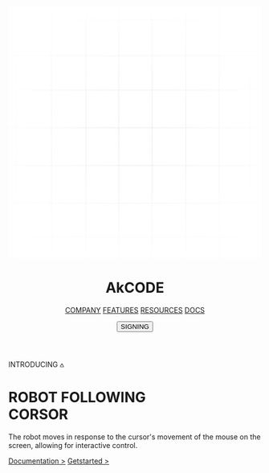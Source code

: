 <!DOCTYPE html>
<html lang="en">
    <head>
    <meta charset="UTF-8">
    <meta name="viewport" content="width=device-width, initial-scale=1.0">
     <link rel="stylesheet" href="style.css">
    <link rel="stylesheet" href="https://unpkg.com/aos@next/dist/aos.css" />
        </head>
    <body>
    <img class="image-gradient" src="gradient.png" alt=" gradient ">
    <div class="layer-blur"></div>
    <div class="container"></div>
    <header>
        <h1 data-aos="fade-right" data-aos-duration="1200" class="logo">AkCODE</h1> 

 <nav>
            <a data-aos="fade-down" data-aos-duration="1800" href="# ">COMPANY</a>
            <a data-aos="fade-down" data-aos-duration="2100" href="#">FEATURES</a>
            <a data-aos="fade-down" data-aos-duration="2400" href="#">RESOURCES</a>
            <a data-aos="fade-down" data-aos-duration="2700" href="#">DOCS</a>
 </nav>
      
 <button data-aos="fade-left" data-aos-duration="1200" 
        class="btn-signing">SIGNING</button>
    </header>
    <main>
    <div class="content">
        <div data-aos="fade-zoom-in"
        data-aos-easing="ease-in-back"
        data-aos-delay="300"
        data-aos-offset="0" data-aos-duration="1500" class="tag-box">
            <div class="tag">INTRODUCING &wedbar;</div>
        </div>
        <h1 data-aos="fade-zoom-in"
        data-aos-easing="ease-in-back"
        data-aos-delay="300"
        data-aos-offset="0" data-aos-duration="1800">ROBOT FOLLOWING<br>CORSOR</h1>
        <P data-aos="fade-zoom-in"
        data-aos-easing="ease-in-back"
        data-aos-delay="300"
        data-aos-offset="0" data-aos-duration="2200" class="description">
            The robot moves in response to the cursor's movement of the mouse on the screen, allowing for interactive control.
        </P>
        <div class="button">
            <a data-aos="fade-right" data-aos-duration="2800" href="#" class="btn-get-started">Documentation &gt;</a>
            <a data-aos="fade-right" data-aos-duration="2800" href="#" class="btn-signing-mail">Getstarted &gt;</a>
        </div>
    </main>
    <spline-viewer class="robot-3d" url="https://prod.spline.design/5mH3FZR60UtP5CxE/scene.splinecode"></spline-viewer>
    </div>
    <script type="module" src="https://unpkg.com/@splinetool/viewer@1.9.92/build/spline-viewer.js"></script>
    <script src="https://unpkg.com/aos@next/dist/aos.js"></script>
    <script>
      AOS.init();
    </script>
    </body>
    </html>
